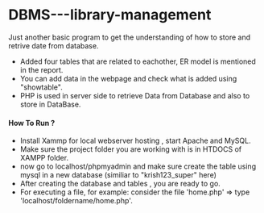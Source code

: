 # DBMS---library-management
Just another basic program to get the understanding of how to store and retrive date from database. 

- Added four tables that are related to eachother, ER model is mentioned in the report.
- You can add data in the webpage and check what is added using "showtable".
- PHP is used in server side to retrieve Data from Database and also to store in DataBase.

#### How To Run ?
- Install Xammp for local webserver hosting , start Apache and MySQL.
- Make sure the project folder you are working with is in HTDOCS of XAMPP folder.
- now go to localhost/phpmyadmin and make sure create the table using mysql in a new database (similiar to "krish123_super" here)
- After creating the database and tables , you are ready to go. 
- For executing a file, for example: consider the file 'home.php' => type 'localhost/foldername/home.php'.
